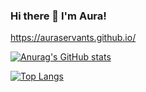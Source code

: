 ### Hi there 👋 I'm Aura!
https://auraservants.github.io/

[![Anurag's GitHub stats](https://github-readme-stats.vercel.app/api?username=auraservants)](https://github.com/anuraghazra/github-readme-stats)

[![Top Langs](https://github-readme-stats.vercel.app/api/top-langs/?username=auraservants&layout=compact)](https://github.com/anuraghazra/github-readme-stats)

<!--
**auraservants/auraservants** is a ✨ _special_ ✨ repository because its `README.md` (this file) appears on your GitHub profile.

Here are some ideas to get you started:

- 🔭 I’m currently working on ...
- 🌱 I’m currently learning ...
- 👯 I’m looking to collaborate on ...
- 🤔 I’m looking for help with ...
- 💬 Ask me about ...
- 📫 How to reach me: ...
- 😄 Pronouns: ...
- ⚡ Fun fact: ...
-->
